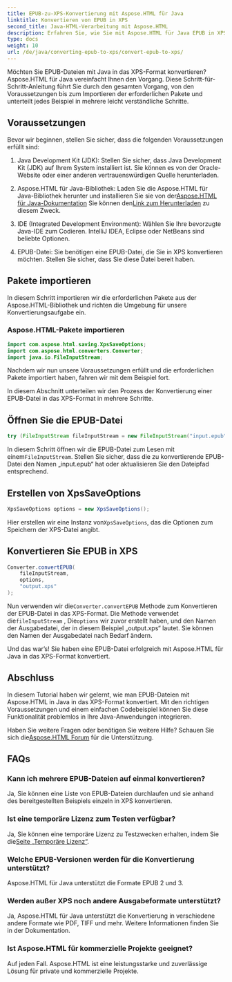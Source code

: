 ```yaml
---
title: EPUB-zu-XPS-Konvertierung mit Aspose.HTML für Java
linktitle: Konvertieren von EPUB in XPS
second_title: Java-HTML-Verarbeitung mit Aspose.HTML
description: Erfahren Sie, wie Sie mit Aspose.HTML für Java EPUB in XPS konvertieren. Eine Schritt-für-Schritt-Anleitung für die nahtlose Konvertierung von EPUB in XPS. Probieren Sie es jetzt aus!
type: docs
weight: 10
url: /de/java/converting-epub-to-xps/convert-epub-to-xps/
---
```


Möchten Sie EPUB-Dateien mit Java in das XPS-Format konvertieren? Aspose.HTML für Java vereinfacht Ihnen den Vorgang. Diese Schritt-für-Schritt-Anleitung führt Sie durch den gesamten Vorgang, von den Voraussetzungen bis zum Importieren der erforderlichen Pakete und unterteilt jedes Beispiel in mehrere leicht verständliche Schritte.

## Voraussetzungen

Bevor wir beginnen, stellen Sie sicher, dass die folgenden Voraussetzungen erfüllt sind:

1. Java Development Kit (JDK): Stellen Sie sicher, dass Java Development Kit (JDK) auf Ihrem System installiert ist. Sie können es von der Oracle-Website oder einer anderen vertrauenswürdigen Quelle herunterladen.

2. Aspose.HTML für Java-Bibliothek: Laden Sie die Aspose.HTML für Java-Bibliothek herunter und installieren Sie sie von der[Aspose.HTML für Java-Dokumentation](https://reference.aspose.com/html/java/) Sie können den[Link zum Herunterladen](https://releases.aspose.com/html/java/) zu diesem Zweck.

3. IDE (Integrated Development Environment): Wählen Sie Ihre bevorzugte Java-IDE zum Codieren. IntelliJ IDEA, Eclipse oder NetBeans sind beliebte Optionen.

4. EPUB-Datei: Sie benötigen eine EPUB-Datei, die Sie in XPS konvertieren möchten. Stellen Sie sicher, dass Sie diese Datei bereit haben.

## Pakete importieren

In diesem Schritt importieren wir die erforderlichen Pakete aus der Aspose.HTML-Bibliothek und richten die Umgebung für unsere Konvertierungsaufgabe ein.

### Aspose.HTML-Pakete importieren

```java
import com.aspose.html.saving.XpsSaveOptions;
import com.aspose.html.converters.Converter;
import java.io.FileInputStream;
```

Nachdem wir nun unsere Voraussetzungen erfüllt und die erforderlichen Pakete importiert haben, fahren wir mit dem Beispiel fort.

In diesem Abschnitt unterteilen wir den Prozess der Konvertierung einer EPUB-Datei in das XPS-Format in mehrere Schritte.

## Öffnen Sie die EPUB-Datei

```java
try (FileInputStream fileInputStream = new FileInputStream("input.epub")) {
```

 In diesem Schritt öffnen wir die EPUB-Datei zum Lesen mit einem`FileInputStream`. Stellen Sie sicher, dass die zu konvertierende EPUB-Datei den Namen „input.epub“ hat oder aktualisieren Sie den Dateipfad entsprechend.

## Erstellen von XpsSaveOptions

```java
XpsSaveOptions options = new XpsSaveOptions();
```

Hier erstellen wir eine Instanz von`XpsSaveOptions`, das die Optionen zum Speichern der XPS-Datei angibt.

## Konvertieren Sie EPUB in XPS

```java
Converter.convertEPUB(
    fileInputStream,
    options,
    "output.xps"
);
```

 Nun verwenden wir die`Converter.convertEPUB` Methode zum Konvertieren der EPUB-Datei in das XPS-Format. Die Methode verwendet die`fileInputStream` , Die`options` wir zuvor erstellt haben, und den Namen der Ausgabedatei, der in diesem Beispiel „output.xps“ lautet. Sie können den Namen der Ausgabedatei nach Bedarf ändern.

Und das war’s! Sie haben eine EPUB-Datei erfolgreich mit Aspose.HTML für Java in das XPS-Format konvertiert.

## Abschluss

In diesem Tutorial haben wir gelernt, wie man EPUB-Dateien mit Aspose.HTML in Java in das XPS-Format konvertiert. Mit den richtigen Voraussetzungen und einem einfachen Codebeispiel können Sie diese Funktionalität problemlos in Ihre Java-Anwendungen integrieren.

 Haben Sie weitere Fragen oder benötigen Sie weitere Hilfe? Schauen Sie sich die[Aspose.HTML Forum](https://forum.aspose.com/) für die Unterstützung.

## FAQs

### Kann ich mehrere EPUB-Dateien auf einmal konvertieren?
Ja, Sie können eine Liste von EPUB-Dateien durchlaufen und sie anhand des bereitgestellten Beispiels einzeln in XPS konvertieren.

### Ist eine temporäre Lizenz zum Testen verfügbar?
Ja, Sie können eine temporäre Lizenz zu Testzwecken erhalten, indem Sie die[Seite „Temporäre Lizenz“](https://purchase.aspose.com/temporary-license/).

### Welche EPUB-Versionen werden für die Konvertierung unterstützt?
Aspose.HTML für Java unterstützt die Formate EPUB 2 und 3.

### Werden außer XPS noch andere Ausgabeformate unterstützt?
Ja, Aspose.HTML für Java unterstützt die Konvertierung in verschiedene andere Formate wie PDF, TIFF und mehr. Weitere Informationen finden Sie in der Dokumentation.

### Ist Aspose.HTML für kommerzielle Projekte geeignet?
Auf jeden Fall. Aspose.HTML ist eine leistungsstarke und zuverlässige Lösung für private und kommerzielle Projekte.